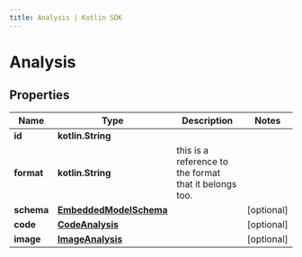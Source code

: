 ```yaml
---
title: Analysis | Kotlin SDK
---
```



# Analysis

## Properties
Name | Type | Description | Notes
------------ | ------------- | ------------- | -------------
**id** | **kotlin.String** |  | 
**format** | **kotlin.String** | this is a reference to the format that it belongs too. | 
**schema** | [**EmbeddedModelSchema**](EmbeddedModelSchema) |  |  [optional]
**code** | [**CodeAnalysis**](CodeAnalysis) |  |  [optional]
**image** | [**ImageAnalysis**](ImageAnalysis) |  |  [optional]



